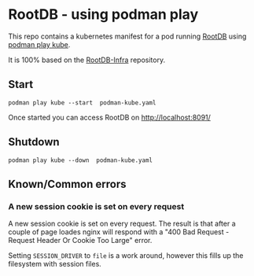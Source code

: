 # RootDB - using podman play

This repo contains a kubernetes manifest for a pod running [RootDB](https://www.rootdb.fr/) using [podman play kube](https://docs.podman.io/en/latest/markdown/podman-kube-play.1.html).

It is 100% based on the [RootDB-Infra](https://github.com/RootDBApp/infra) repository.


## Start 

```
podman play kube --start  podman-kube.yaml
```

Once started you can access RootDB on [http://localhost:8091/](http://localhost:8091/)

## Shutdown

```
podman play kube --down  podman-kube.yaml
```

## Known/Common errors

### A new session cookie is set on every request

A new session cookie is set on every request. The result is that after a couple of page loades nginx will respond with a "400 Bad Request - Request Header Or Cookie Too Large" error.

Setting `SESSION_DRIVER` to `file` is a work around, however this fills up the filesystem with session files.

